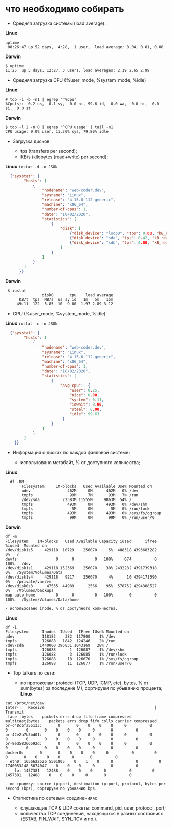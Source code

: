 # что необходимо собирать

- Средняя загрузка системы (load average).

**Linux**
```
uptime
 08:26:47 up 52 days,  4:28,  1 user,  load average: 0.04, 0.01, 0.00
```

**Darwin**
```
$ uptime
11:25  up 5 days, 12:27, 3 users, load averages: 2.19 2.65 2.99
```

- Средняя загрузка CPU (%user_mode, %system_mode, %idle)

**Linux**
```
# top -i -b -n1 | egrep '^%Cpu'
%Cpu(s):  0.2 us,  0.1 sy,  0.0 ni, 99.6 id,  0.0 wa,  0.0 hi,  0.0 si,  0.0 st
```
**Darwin**
```
$ top -l 2 -n 0 | egrep '^CPU usage' | tail -n1
CPU usage: 9.0% user, 11.20% sys, 79.80% idle
```
- Загрузка дисков:

    - tps (transfers per second);
    - KB/s (kilobytes (read+write) per second);
    
**Linux** `iostat -d -o JSON`
          
```json
  {"sysstat": {
        "hosts": [
            {
                "nodename": "web-coder.dev",
                "sysname": "Linux",
                "release": "4.15.0-112-generic",
                "machine": "x86_64",
                "number-of-cpus": 1,
                "date": "10/02/2020",
                "statistics": [
                    {
                        "disk": [
                            {"disk_device": "loop0", "tps": 0.00, "kB_read/s": 0.00, "kB_wrtn/s": 0.00, "kB_read": 1, "kB_wrtn": 0},
                            {"disk_device": "sda", "tps": 0.42, "kB_read/s": 1.49, "kB_wrtn/s": 11.54, "kB_read": 6723037, "kB_wrtn": 51952924},
                            {"disk_device": "sdb", "tps": 0.00, "kB_read/s": 0.00, "kB_wrtn/s": 0.01, "kB_read": 4224, "kB_wrtn": 27748}
                        ]
                    }
                ]
            }
        ]
      }}
  ```
**Darwin** 
 ```
  $ iostat
                 disk0       cpu    load average
       KB/t  tps  MB/s  us sy id   1m   5m   15m
      49.11  122  5.85  10  9 80  1.97 2.89 3.12
  ```
  
 - CPU (%user_mode, %system_mode, %idle)

**Linux** `iostat -c -o JSON`
```json
  {"sysstat": {
    	"hosts": [
    		{
    			"nodename": "web-coder.dev",
    			"sysname": "Linux",
    			"release": "4.15.0-112-generic",
    			"machine": "x86_64",
    			"number-of-cpus": 1,
    			"date": "10/02/2020",
    			"statistics": [
    				{
    					"avg-cpu":  {
                            "user": 0.25, 
                            "nice": 0.00, 
                            "system": 0.11, 
                            "iowait": 0.00, 
                            "steal": 0.00, 
                            "idle": 99.63
                         }
    				}
    			]
    		}
    	]
    }}
  ```

- Информация о дисках по каждой файловой системе:

    - использовано мегабайт, % от доступного количества;

**Linux** 
```
  df -BM
       Filesystem     1M-blocks   Used Available Use% Mounted on
       udev                462M     0M      462M   0% /dev
       tmpfs                99M     7M       93M   7% /run
       /dev/sda          22583M 11555M     9863M  54% /
       tmpfs               493M     0M      493M   0% /dev/shm
       tmpfs                 5M     0M        5M   0% /run/lock
       tmpfs               493M     0M      493M   0% /sys/fs/cgroup
       tmpfs                99M     0M       99M   0% /run/user/0
  ```
**Darwin**
```
df -m
Filesystem    1M-blocks   Used Available Capacity iused      ifree %iused  Mounted on
/dev/disk1s5     429118  10729    256070     5%  488318 4393683282    0%   /
devfs                 0      0         0   100%     674          0  100%   /dev
/dev/disk1s1     429118 152369    256070    38% 2432282 4391739318    0%   /System/Volumes/Data
/dev/disk1s4     429118   9217    256070     4%      10 4394171590    0%   /private/var/vm
/dev/disk0s3      47555  44989      2566    95%  578752 4294388527    0%   /Volumes/backups
map auto_home         0      0         0   100%       0          0  100%   /System/Volumes/Data/home
```
    - использовано inode, % от доступного количества.
**Linux**
```
df -i
Filesystem      Inodes  IUsed   IFree IUse% Mounted on
udev            118182    382  117800    1% /dev
tmpfs           126088   1842  124246    2% /run
/dev/sda       1440000 396831 1043169   28% /
tmpfs           126088      1  126087    1% /dev/shm
tmpfs           126088      3  126085    1% /run/lock
tmpfs           126088     18  126070    1% /sys/fs/cgroup
tmpfs           126088     11  126077    1% /run/user/0
```

- Top talkers по сети:

    - по протоколам: protocol (TCP, UDP, ICMP, etc), bytes, % от sum(bytes) за последние M), сортируем по убыванию процента;
**Linux**
```
cat /proc/net/dev
Inter-|   Receive                                                |  Transmit
 face |bytes    packets errs drop fifo frame compressed multicast|bytes    packets errs drop fifo colls carrier compressed
br-c48cbfa55133:       0       0    0    0    0     0          0         0        0       0    0    0    0     0       0          0
br-42e2a7b3bd01:       0       0    0    0    0     0          0         0        0       0    0    0    0     0       0          0
br-8ed58366592d:       0       0    0    0    0     0          0         0        0       0    0    0    0     0       0          0
docker0:       0       0    0    0    0     0          0         0        0       0    0    0    0     0       0          0
  eth0: 1656622526 5501805    0    1    0     0          0         0 1740053148 5674047    0    0    0     0       0          0
    lo: 1457381   12488    0    0    0     0          0         0  1457381   12488    0    0    0     0       0          0
```
    - по трафику: source ip:port, destination ip:port, protocol, bytes per second (bps), сортируем по убыванию bps.

- Статистика по сетевым соединениям:

    - слушающие TCP & UDP сокеты: command, pid, user, protocol, port;
    - количество TCP соединений, находящихся в разных состояниях (ESTAB, FIN_WAIT, SYN_RCV и пр.).
